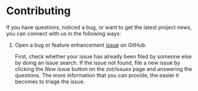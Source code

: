 # Contributing

If you have questions, noticed a bug, or want to get the latest project news, you can connect with us in the following ways:

1. Open a bug or feature enhancement [issue](https://github.com/projectsveltos/sveltos-manager/issues) on GitHub.

    First, check whether your issue has already been filed by someone else by doing an issue search. If the issue not found, file a new issue by clicking the *New issue* button on the *zot/issues* page and answering the questions. The more information that you can provide, the easier it becomes to triage the issue.


